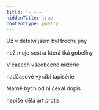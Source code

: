 ```yaml
---
title: '– – – '
hiddenTitle: true
contentType: poetry
---
```


Už v dětství jsem byl trochu jiný

než moje sestra která tká gobelíny

V časech všeobecné mizérie

nadčasové vyrábí tapisérie

Marně bych od ní čekal dopis

nepíše dělá art protis
